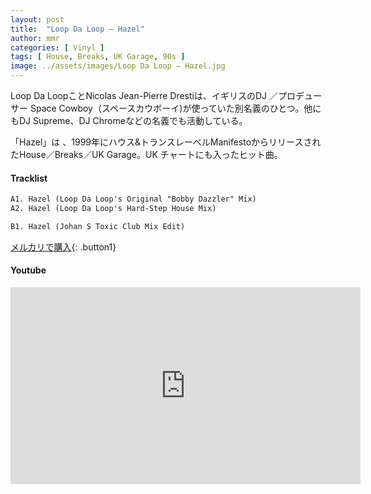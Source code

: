 ```yaml
---
layout: post
title:  "Loop Da Loop – Hazel"
author: mmr
categories: [ Vinyl ]
tags: [ House, Breaks, UK Garage, 90s ]
image: ../assets/images/Loop Da Loop – Hazel.jpg
---
```


Loop Da LoopことNicolas Jean-Pierre Drestiは、イギリスのDJ ／プロデューサー Space Cowboy（スペースカウボーイ)が使っていた別名義のひとつ。他にもDJ Supreme、DJ Chromeなどの名義でも活動している。

「Hazel」は 、1999年にハウス&トランスレーベルManifestoからリリースされたHouse／Breaks／UK Garage。UK チャートにも入ったヒット曲。


#### Tracklist
```md
A1. Hazel (Loop Da Loop's Original "Bobby Dazzler" Mix)
A2. Hazel (Loop Da Loop's Hard-Step House Mix)

B1. Hazel (Johan S Toxic Club Mix Edit)
```

[メルカリで購入](https://jp.mercari.com/item/m52318324701?afid=6142608987){: .button1}

#### Youtube
<iframe width="560" height="315" src="https://www.youtube.com/embed/oX3QanxdhEs?si=JRWuyBlmpejxEwKw" title="YouTube video player" frameborder="0" allow="accelerometer; autoplay; clipboard-write; encrypted-media; gyroscope; picture-in-picture; web-share" referrerpolicy="strict-origin-when-cross-origin" allowfullscreen></iframe>